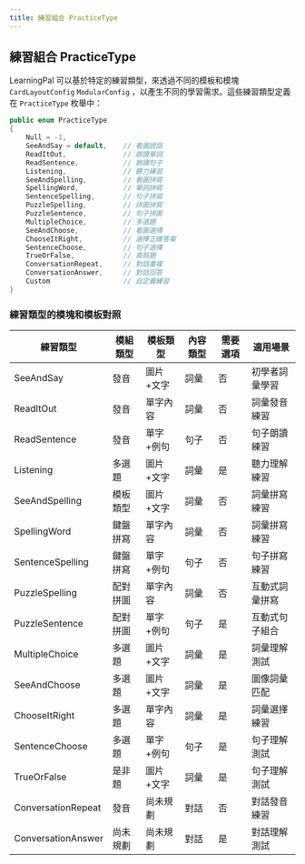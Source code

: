 ```yaml
---
title: 練習組合 PracticeType
---
```


## 練習組合 PracticeType

LearningPal 可以基於特定的練習類型，來透過不同的模板和模塊`CardLayoutConfig` `ModularConfig` ，以產生不同的學習需求。這些練習類型定義在 `PracticeType` 枚舉中：

```csharp
public enum PracticeType
{
    Null = -1,
    SeeAndSay = default,    // 看圖說話
    ReadItOut,              // 朗讀單詞
    ReadSentence,           // 朗讀句子
    Listening,              // 聽力練習
    SeeAndSpelling,         // 看圖拼寫
    SpellingWord,           // 單詞拼寫
    SentenceSpelling,       // 句子拼寫
    PuzzleSpelling,         // 拼圖拼寫
    PuzzleSentence,         // 句子拼圖
    MultipleChoice,         // 多選題
    SeeAndChoose,           // 看圖選擇
    ChooseItRight,          // 選擇正確答案
    SentenceChoose,         // 句子選擇
    TrueOrFalse,            // 真假題
    ConversationRepeat,     // 對話重複
    ConversationAnswer,     // 對話回答
    Custom                  // 自定義練習
}
```

### 練習類型的模塊和模板對照


| 練習類型 | 模組類型 |模板類型| 內容類型 | 需要選項 | 適用場景 |
|---------|---------|---------|---------|---------|---------|
| SeeAndSay | 發音 |圖片+文字| 詞彙 | 否 | 初學者詞彙學習 |
| ReadItOut | 發音 |單字內容| 詞彙 | 否 | 詞彙發音練習 |
| ReadSentence | 發音 |單字+例句| 句子 | 否 | 句子朗讀練習 |
| Listening | 多選題 |圖片+文字| 詞彙 | 是 | 聽力理解練習 |
| SeeAndSpelling |模板類型| 圖片+文字 | 詞彙 | 否 | 詞彙拼寫練習 |
| SpellingWord | 鍵盤拼寫 |單字內容| 詞彙 | 否 | 詞彙拼寫練習 |
| SentenceSpelling | 鍵盤拼寫 |單字+例句| 句子 | 否 | 句子拼寫練習 |
| PuzzleSpelling | 配對拼圖 |單字內容| 詞彙 | 否 | 互動式詞彙拼寫 |
| PuzzleSentence | 配對拼圖 |單字+例句| 句子 | 是 | 互動式句子組合 |
| MultipleChoice | 多選題 |圖片+文字| 詞彙 | 是 | 詞彙理解測試 |
| SeeAndChoose | 多選題 |圖片+文字| 詞彙 | 是 | 圖像詞彙匹配 |
| ChooseItRight | 多選題 |單字內容| 詞彙 | 是 | 詞彙選擇練習 |
| SentenceChoose | 多選題 |單字+例句| 句子 | 是 | 句子理解測試 |
| TrueOrFalse | 是非題 | 圖片+文字 |詞彙| 是 | 句子理解測試 |
| ConversationRepeat | 發音 |尚未規劃| 對話 | 否 | 對話發音練習 |
| ConversationAnswer | 尚未規劃 |尚未規劃| 對話 | 是 | 對話理解測試 |